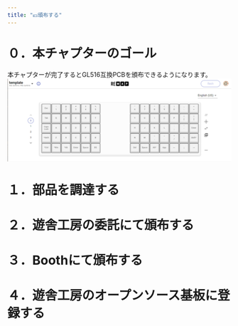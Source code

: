 ```yaml
---
title: "💴頒布する"
---
```


# ０．本チャプターのゴール

本チャプターが完了するとGL516互換PCBを頒布できるようになります。
![](/images/gl516design/8-11_template-8.png)

# １．部品を調達する

# ２．遊舎工房の委託にて頒布する

# ３．Boothにて頒布する

# ４．遊舎工房のオープンソース基板に登録する

